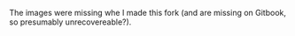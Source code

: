 The images were missing whe I made this fork (and are missing on Gitbook, so presumably unrecovereable?).
